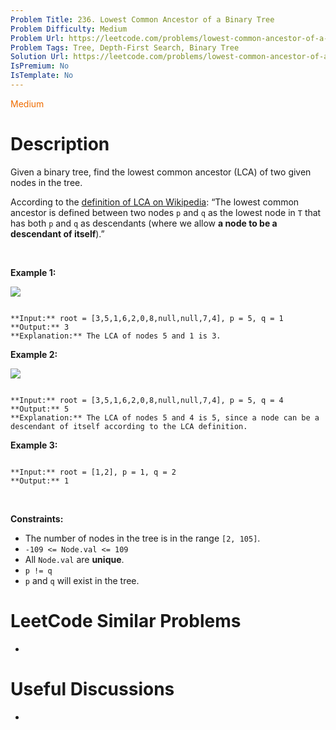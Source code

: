 ```yaml
---
Problem Title: 236. Lowest Common Ancestor of a Binary Tree
Problem Difficulty: Medium
Problem Url: https://leetcode.com/problems/lowest-common-ancestor-of-a-binary-tree/
Problem Tags: Tree, Depth-First Search, Binary Tree
Solution Url: https://leetcode.com/problems/lowest-common-ancestor-of-a-binary-tree/solution/
IsPremium: No
IsTemplate: No
---
```


<span style="color: rgb(239, 108, 0);">Medium</span>

# Description

Given a binary tree, find the lowest common ancestor (LCA) of two given nodes in the tree.


According to the [definition of LCA on Wikipedia](https://en.wikipedia.org/wiki/Lowest_common_ancestor): “The lowest common ancestor is defined between two nodes `p` and `q` as the lowest node in `T` that has both `p` and `q` as descendants (where we allow **a node to be a descendant of itself**).”


 


**Example 1:**


![](https://assets.leetcode.com/uploads/2018/12/14/binarytree.png)

```

**Input:** root = [3,5,1,6,2,0,8,null,null,7,4], p = 5, q = 1
**Output:** 3
**Explanation:** The LCA of nodes 5 and 1 is 3.

```

**Example 2:**


![](https://assets.leetcode.com/uploads/2018/12/14/binarytree.png)

```

**Input:** root = [3,5,1,6,2,0,8,null,null,7,4], p = 5, q = 4
**Output:** 5
**Explanation:** The LCA of nodes 5 and 4 is 5, since a node can be a descendant of itself according to the LCA definition.

```

**Example 3:**



```

**Input:** root = [1,2], p = 1, q = 2
**Output:** 1

```

 


**Constraints:**


* The number of nodes in the tree is in the range `[2, 105]`.
* `-109 <= Node.val <= 109`
* All `Node.val` are **unique**.
* `p != q`
* `p` and `q` will exist in the tree.




# LeetCode Similar Problems

- []()

# Useful Discussions

- []()
